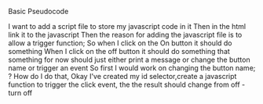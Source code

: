 Basic Pseudocode

I want to add a script file to store my javascript code in it 
Then in the html link it to the javascript
Then the reason for adding the javascript file is to allow a trigger function;
    So when I click on the On button it should do something
    When I click on the off button it should do something 
    that something for now should just either print a message or change the button name or trigger an event
        So first I would work on changing the button name;
            ? How do I do that, Okay I've created my id selector,create a javascript function to trigger the click event, the the result should change from off - turn off